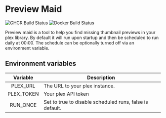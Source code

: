 # Preview Maid

![GHCR Build Status](https://github.com/fletchto99/preview-maid/actions/workflows/ghcr.yml/badge.svg)
![Docker Build Status](https://github.com/fletchto99/preview-maid/actions/workflows/docker.yml/badge.svg)


Preview maid is a tool to help you find missing thumbnail previews in your plex library. By default it will run upon startup and then be scheduled to run daily at 00:00. The schedule can be optionally turned off via an environment variable.

## Environment variables

| Variable | Description |
| :----: | --- |
| PLEX_URL | The URL to your plex instance. |
| PLEX_TOKEN | Your plex API token |
| RUN_ONCE | Set to true to disable scheduled runs, false is default. |
